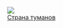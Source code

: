 ![](/books/sf/Артур%20Конан%20Дойл/Страна%20туманов.jpg)  
[Страна туманов](/books/sf/Артур%20Конан%20Дойл/Страна%20туманов)
